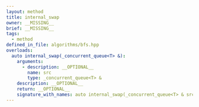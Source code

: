 ```yaml
---
layout: method
title: internal_swap
owner: __MISSING__
brief: __MISSING__
tags:
  - method
defined_in_file: algorithms/bfs.hpp
overloads:
  auto internal_swap(_concurrent_queue<T> &):
    arguments:
      - description: __OPTIONAL__
        name: src
        type: _concurrent_queue<T> &
    description: __OPTIONAL__
    return: __OPTIONAL__
    signature_with_names: auto internal_swap(_concurrent_queue<T> & src)
---
```

